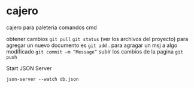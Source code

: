 # cajero
cajero para paleteria 
comandos cmd

obtener cambios `git pull`
`git status` (ver los archivos del proyecto)
para agregar un nuevo documento es `git add` .
para agragar un msj a algo modificado  `git commit –m “Message”`
subir los cambios de la pagina `git push`

 Start JSON Server 

`json-server --watch db.json`
